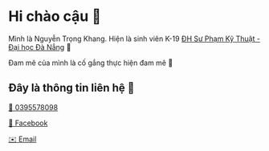 # Hi chào cậu 👋

Mình là Nguyễn Trọng Khang. Hiện là sinh viên K-19 [ĐH Sư Phạm Kỹ Thuật - Đại học Đà Nẳng](http://ute.udn.vn/) 💼

Đam mê của mình là cố gắng thực hiện đam mê 💖

## Đây là thông tin liên hệ 📣
[📱 0395578098](https://tel:+84395578098)

[📘 Facebook](https://www.facebook.con/nguyen.trongkhang.7772)

[✉️ Email](mailto:trongkhang02082001@gmail.com)
